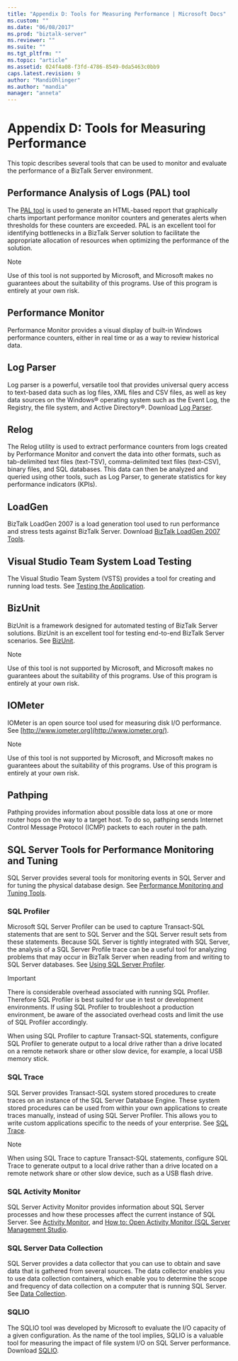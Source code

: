 ```yaml
---
title: "Appendix D: Tools for Measuring Performance | Microsoft Docs"
ms.custom: ""
ms.date: "06/08/2017"
ms.prod: "biztalk-server"
ms.reviewer: ""
ms.suite: ""
ms.tgt_pltfrm: ""
ms.topic: "article"
ms.assetid: 024f4a08-f3fd-4786-8549-0da5463c0bb9
caps.latest.revision: 9
author: "MandiOhlinger"
ms.author: "mandia"
manager: "anneta"
---
```

# Appendix D: Tools for Measuring Performance
This topic describes several tools that can be used to monitor and evaluate the performance of a BizTalk Server environment.  
  
## Performance Analysis of Logs (PAL) tool  
 The [PAL tool](https://github.com/clinthuffman/PAL) is used to generate an HTML-based report that graphically charts important performance monitor counters and generates alerts when thresholds for these counters are exceeded. PAL is an excellent tool for identifying bottlenecks in a BizTalk Server solution to facilitate the appropriate allocation of resources when optimizing the performance of the solution. 
  
> [!NOTE]  
>  Use of this tool is not supported by Microsoft, and Microsoft makes no guarantees about the suitability of this programs. Use of this program is entirely at your own risk.  
  
## Performance Monitor  
 Performance Monitor provides a visual display of built-in Windows performance counters, either in real time or as a way to review historical data.  
  
## Log Parser  
 Log parser is a powerful, versatile tool that provides universal query access to text-based data such as log files, XML files and CSV files, as well as key data sources on the Windows® operating system such as the Event Log, the Registry, the file system, and Active Directory®. Download [Log Parser](https://www.microsoft.com/download/details.aspx?id=24659).
  
## Relog  
 The Relog utility is used to extract performance counters from logs created by Performance Monitor and convert the data into other formats, such as tab-delimited text files (text-TSV), comma-delimited text files (text-CSV), binary files, and SQL databases. This data can then be analyzed and queried using other tools, such as Log Parser, to generate statistics for key performance indicators (KPIs). 
  
## LoadGen  
 BizTalk LoadGen 2007 is a load generation tool used to run performance and stress tests against BizTalk Server. Download [BizTalk LoadGen 2007 Tools](https://www.microsoft.com/download/details.aspx?id=14925).
  
## Visual Studio Team System Load Testing  
 The Visual Studio Team System (VSTS) provides a tool for creating and running load tests. See [Testing the Application](https://docs.microsoft.com/vsts/manual-test/overview).
  
## BizUnit  
 BizUnit is a framework designed for automated testing of BizTalk Server solutions. BizUnit is an excellent tool for testing end-to-end BizTalk Server scenarios. See [BizUnit](https://github.com/BizUnit/BizUnit).
  
> [!NOTE]  
>  Use of this tool is not supported by Microsoft, and Microsoft makes no guarantees about the suitability of this programs. Use of this program is entirely at your own risk.  
  
## IOMeter  
 IOMeter is an open source tool used for measuring disk I/O performance. See [http://www.iometer.org](http://www.iometer.org/).
  
> [!NOTE]  
>  Use of this tool is not supported by Microsoft, and Microsoft makes no guarantees about the suitability of this programs. Use of this program is entirely at your own risk.  
  

## Pathping  
 Pathping provides information about possible data loss at one or more router hops on the way to a target host. To do so, pathping sends Internet Control Message Protocol (ICMP) packets to each router in the path. 
  
## SQL Server Tools for Performance Monitoring and Tuning  
SQL Server provides several tools for monitoring events in SQL Server and for tuning the physical database design. See [Performance Monitoring and Tuning Tools](https://docs.microsoft.com/sql/relational-databases/performance/performance-monitoring-and-tuning-tools). 
  
### SQL Profiler  
 Microsoft SQL Server Profiler can be used to capture Transact-SQL statements that are sent to SQL Server and the SQL Server result sets from these statements. Because SQL Server is tightly integrated with SQL Server, the analysis of a SQL Server Profile trace can be a useful tool for analyzing problems that may occur in BizTalk Server when reading from and writing to SQL Server databases. See [Using SQL Server Profiler](https://docs.microsoft.com/sql/tools/sql-server-profiler/sql-server-profiler-templates-and-permissions).
  
> [!IMPORTANT]  
>  There is considerable overhead associated with running SQL Profiler. Therefore SQL Profiler is best suited for use in test or development environments. If using SQL Profiler to troubleshoot a production environment, be aware of the associated overhead costs and limit the use of SQL Profiler accordingly.  
> 
>  When using SQL Profiler to capture Transact-SQL statements, configure SQL Profiler to generate output to a local drive rather than a drive located on a remote network share or other slow device, for example, a local USB memory stick.  
  
### SQL Trace  
 SQL Server provides Transact-SQL system stored procedures to create traces on an instance of the SQL Server Database Engine. These system stored procedures can be used from within your own applications to create traces manually, instead of using SQL Server Profiler. This allows you to write custom applications specific to the needs of your enterprise. See [SQL Trace](https://docs.microsoft.com/sql/relational-databases/sql-trace/sql-trace). 
  
> [!NOTE]  
>  When using SQL Trace to capture Transact-SQL statements, configure SQL Trace to generate output to a local drive rather than a drive located on a remote network share or other slow device, such as a USB flash drive.  
  
### SQL Activity Monitor  
SQL Server Activity Monitor provides information about SQL Server processes and how these processes affect the current instance of SQL Server. See [Activity Monitor](https://docs.microsoft.com/sql/relational-databases/performance-monitor/activity-monitor), and [How to: Open Activity Monitor (SQL Server Management Studio](https://docs.microsoft.com/sql/relational-databases/performance-monitor/open-activity-monitor-sql-server-management-studio). 
  
### SQL Server Data Collection  
SQL Server provides a data collector that you can use to obtain and save data that is gathered from several sources. The data collector enables you to use data collection containers, which enable you to determine the scope and frequency of data collection on a computer that is running SQL Server. See [Data Collection](https://docs.microsoft.com/sql/relational-databases/data-collection/data-collection).
  
### SQLIO  
 The SQLIO tool was developed by Microsoft to evaluate the I/O capacity of a given configuration. As the name of the tool implies, SQLIO is a valuable tool for measuring the impact of file system I/O on SQL Server performance. Download [SQLIO](https://www.microsoft.com/download/details.aspx?id=20163).